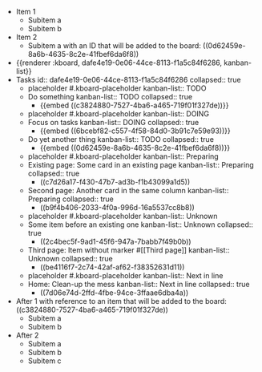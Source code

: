 - Item 1
	- Subitem a
	- Subitem b
- Item 2
	- Subitem a with an ID that will be added to the board: ((0d62459e-8a6b-4635-8c2e-41fbef6da6f8))
- {{renderer :kboard, dafe4e19-0e06-44ce-8113-f1a5c84f6286, kanban-list}}
- Tasks
	id:: dafe4e19-0e06-44ce-8113-f1a5c84f6286
	collapsed:: true
	- placeholder #.kboard-placeholder
	  kanban-list:: TODO
	- Do something
	  kanban-list:: TODO
	  collapsed:: true
		- {{embed ((c3824880-7527-4ba6-a465-719f01f327de))}}
	- placeholder #.kboard-placeholder
	  kanban-list:: DOING
	- Focus on tasks
	  kanban-list:: DOING
	  collapsed:: true
		- {{embed ((6bcebf82-c557-4f58-84d0-3b91c7e59e93))}}
	- Do yet another thing
	  kanban-list:: TODO
	  collapsed:: true
		- {{embed ((0d62459e-8a6b-4635-8c2e-41fbef6da6f8))}}
	- placeholder #.kboard-placeholder
		kanban-list:: Preparing
	- Existing page: Some card in an existing page
		kanban-list:: Preparing
		collapsed:: true
		- ((c7d26a17-f430-47b7-ad3b-f1b43099a1d5))
	- Second page: Another card in the same column
		kanban-list:: Preparing
		collapsed:: true
		- ((b9f4b406-2033-4f0a-996d-16a5537cc8b8))
	- placeholder #.kboard-placeholder
		kanban-list:: Unknown
	- Some item before an existing one
		kanban-list:: Unknown
		collapsed:: true
		- ((2c4bec5f-9ad1-45f6-947a-7babb7f49b0b))
	- Third page: Item without marker #[[Third page]]
		kanban-list:: Unknown
		collapsed:: true
		- ((be4116f7-2c74-42af-af62-f38352631d11))
	- placeholder #.kboard-placeholder
		kanban-list:: Next in line
	- Home: Clean-up the mess
		kanban-list:: Next in line
		collapsed:: true
		- ((7d06e74d-2ffd-4fbe-94ce-3ffaae6dba4a))
- After 1 with reference to an item that will be added to the board: ((c3824880-7527-4ba6-a465-719f01f327de))
	- Subitem a
	- Subitem b
- After 2
	- Subitem a
	- Subitem b
	- Subitem c
